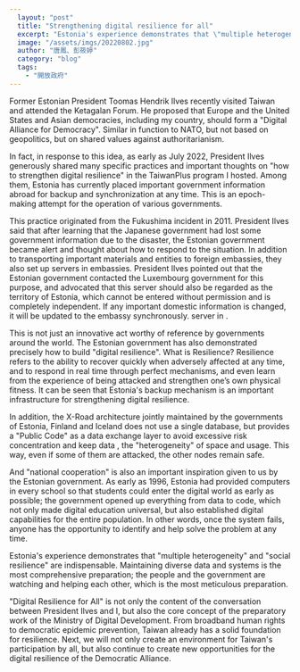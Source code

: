 ```yaml
---
  layout: "post"
  title: "Strengthening digital resilience for all"
  excerpt: "Estonia's experience demonstrates that \"multiple heterogeneity\" and \"social resilience\" are indispensable."
  image: "/assets/imgs/20220802.jpg"
  author: "唐鳳、彭筱婷"
  category: "blog"
  tags: 
    - "開放政府"
---
```



 Former Estonian President Toomas Hendrik Ilves recently visited Taiwan and attended the Ketagalan Forum. He proposed that Europe and the United States and Asian democracies, including my country, should form a "Digital Alliance for Democracy". Similar in function to NATO, but not based on geopolitics, but on shared values against authoritarianism. 

In fact, in response to this idea, as early as July 2022, President Ilves generously shared many specific practices and important thoughts on "how to strengthen digital resilience" in the TaiwanPlus program I hosted. Among them, Estonia has currently placed important government information abroad for backup and synchronization at any time. This is an epoch-making attempt for the operation of various governments. 

 This practice originated from the Fukushima incident in 2011. President Ilves said that after learning that the Japanese government had lost some government information due to the disaster, the Estonian government became alert and thought about how to respond to the situation. In addition to transporting important materials and entities to foreign embassies, they also set up servers in embassies. President Ilves pointed out that the Estonian government contacted the Luxembourg government for this purpose, and advocated that this server should also be regarded as the territory of Estonia, which cannot be entered without permission and is completely independent. If any important domestic information is changed, it will be updated to the embassy synchronously. server in . 

 This is not just an innovative act worthy of reference by governments around the world. The Estonian government has also demonstrated precisely how to build "digital resilience". What is Resilience? Resilience refers to the ability to recover quickly when adversely affected at any time, and to respond in real time through perfect mechanisms, and even learn from the experience of being attacked and strengthen one’s own physical fitness. It can be seen that Estonia's backup mechanism is an important infrastructure for strengthening digital resilience. 

In addition, the X-Road architecture jointly maintained by the governments of Estonia, Finland and Iceland does not use a single database, but provides a "Public Code" as a data exchange layer to avoid excessive risk concentration and keep data , the "heterogeneity" of space and usage. This way, even if some of them are attacked, the other nodes remain safe. 

 And "national cooperation" is also an important inspiration given to us by the Estonian government. As early as 1996, Estonia had provided computers in every school so that students could enter the digital world as early as possible; the government opened up everything from data to code, which not only made digital education universal, but also established digital capabilities for the entire population. In other words, once the system fails, anyone has the opportunity to identify and help solve the problem at any time. 

 Estonia's experience demonstrates that "multiple heterogeneity" and "social resilience" are indispensable. Maintaining diverse data and systems is the most comprehensive preparation; the people and the government are watching and helping each other, which is the most meticulous preparation. 

"Digital Resilience for All" is not only the content of the conversation between President Ilves and I, but also the core concept of the preparatory work of the Ministry of Digital Development. From broadband human rights to democratic epidemic prevention, Taiwan already has a solid foundation for resilience. Next, we will not only create an environment for Taiwan's participation by all, but also continue to create new opportunities for the digital resilience of the Democratic Alliance. 

